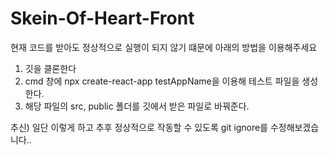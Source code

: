 # Skein-Of-Heart-Front
 
현재 코드를 받아도 정상적으로 실행이 되지 않기 떄문에 아래의 방법을 이용해주세요

1. 깃을 클론한다
2. cmd 창에 npx create-react-app testAppName을 이용해 테스트 파일을 생성한다.
3. 해당 파일의 src, public 폴더를 깃에서 받은 파일로 바꿔준다.

추신) 일단 이렇게 하고 추후 정상적으로 작동할 수 있도록 git ignore를 수정해보겠습니다..
